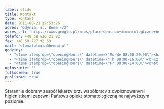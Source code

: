 ```yaml
---
label: slide
title: Kontakt
type: kontakt
date: 2011-08-21 19:53:26
adres: "Gdynia, ul. Bema 4/2"
adres_url: "https://www.google.pl/maps/place/Centrum+Stomatologiczne+Bema+4/@54.5131757,18.5409225,18z/data=!4m2!3m1!1s0x46fda731b042040b:0xef62ec1f389b1572"
telefon: +48 58 620 21 82
fax: +48 58 727 92 59
mail: "stomatologia@bema4.pl"
godziny:
  - "<time itemprop=\"openingHours\" datetime=\"Mo-We 08:00-20:00\"><b>pn&ndash;śr:</b> 08:00&ndash;20:00</time>"
  - "<time itemprop=\"openingHours\" datetime=\"Th 08:00-16:00\"><b>cz:</b> 08:00&ndash;16:00</time>"
  - "<time itemprop=\"openingHours\" datetime=\"Fr 08:00-14:00\"><b>pt:</b> 08:00&ndash;14:00</time>"
ogloszenie: ''
fullscreen: true
published: true
---
```


Starannie dobrany zespół lekarzy przy współpracy z&nbsp;dyplomowanymi higienistkami zapewni Państwu opiekę stomatologiczną na najwyższym poziomie.
